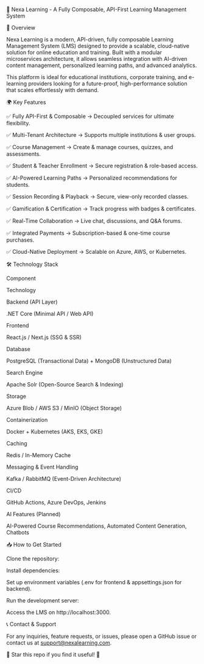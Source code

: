 📌 Nexa Learning - A Fully Composable, API-First Learning Management System

🚀 Overview

Nexa Learning is a modern, API-driven, fully composable Learning Management System (LMS) designed to provide a scalable, cloud-native solution for online education and training. Built with a modular microservices architecture, it allows seamless integration with AI-driven content management, personalized learning paths, and advanced analytics.

This platform is ideal for educational institutions, corporate training, and e-learning providers looking for a future-proof, high-performance solution that scales effortlessly with demand.

🌍 Key Features

✅ Fully API-First & Composable → Decoupled services for ultimate flexibility.

✅ Multi-Tenant Architecture → Supports multiple institutions & user groups.

✅ Course Management → Create & manage courses, quizzes, and assessments.

✅ Student & Teacher Enrollment → Secure registration & role-based access.

✅ AI-Powered Learning Paths → Personalized recommendations for students.

✅ Session Recording & Playback → Secure, view-only recorded classes.

✅ Gamification & Certification → Track progress with badges & certificates.

✅ Real-Time Collaboration → Live chat, discussions, and Q&A forums.

✅ Integrated Payments → Subscription-based & one-time course purchases.

✅ Cloud-Native Deployment → Scalable on Azure, AWS, or Kubernetes.

🛠 Technology Stack

Component

Technology

Backend (API Layer)

.NET Core (Minimal API / Web API)

Frontend

React.js / Next.js (SSG & SSR)

Database

PostgreSQL (Transactional Data) + MongoDB (Unstructured Data)

Search Engine

Apache Solr (Open-Source Search & Indexing)

Storage

Azure Blob / AWS S3 / MinIO (Object Storage)

Containerization

Docker + Kubernetes (AKS, EKS, GKE)

Caching

Redis / In-Memory Cache

Messaging & Event Handling

Kafka / RabbitMQ (Event-Driven Architecture)

CI/CD

GitHub Actions, Azure DevOps, Jenkins

AI Features (Planned)

AI-Powered Course Recommendations, Automated Content Generation, Chatbots

📥 How to Get Started

Clone the repository:

Install dependencies:

Set up environment variables (.env for frontend & appsettings.json for backend).

Run the development server:

Access the LMS on http://localhost:3000.

📞 Contact & Support

For any inquiries, feature requests, or issues, please open a GitHub issue or contact us at support@nexalearning.com.

🌟 Star this repo if you find it useful! 🚀

